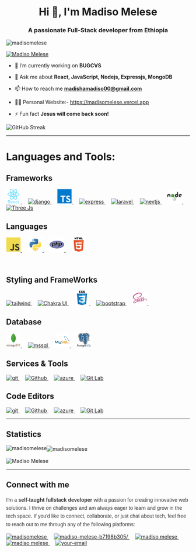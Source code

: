 <h1 align="center">Hi 👋, I'm Madiso Melese</h1>
<h3 align="center">A passionate Full-Stack developer from Ethiopia</h3>

<p align="left">
  <img src="https://komarev.com/ghpvc/?username=madisomelese&label=Profile%20views&color=0e75b6&style=flat" alt="madisomelese" /> 
</p>

<p align="left"> 
  <a href="https://github.com/ryo-ma/github-profile-trophy">
    <img src="https://github-profile-trophy.vercel.app/?username=MadisoMelese" alt="Madiso Melese" />
  </a> 
</p>

- 🔭 I’m currently working on **BUGCVS**
- 💬 Ask me about **React, JavaScript, Nodejs, Expressjs, MongoDB**

- 📫 How to reach me **madishamadiso00@gmail.com**
- 👨‍💻 Personal Website:- https://madisomelese.vercel.app

- ⚡ Fun fact **Jesus will come back soon!**


![GitHub Streak](https://github-readme-streak-stats.herokuapp.com/?user=MadisoMelese&theme=default)
<hr />
<h1 align="left">Languages and Tools:</h1>

<h2> Frameworks </h2>
<p align="left" display="flex" flex-direction="column">
    <a href="https://reactjs.org/" target="_blank" rel="noreferrer"> 
      <img src="https://raw.githubusercontent.com/devicons/devicon/master/icons/react/react-original-wordmark.svg" alt="react" width="40" height="40"/> 
    </a>&nbsp; &nbsp; 
    <a href="https://www.djangoproject.com/" target="_blank" rel="noreferrer"> 
      <img src="https://cdn.worldvectorlogo.com/logos/django.svg" alt="django" width="40" height="40"/> 
    </a>&nbsp; &nbsp; 
    <a href="https://www.typescriptlang.org/" target="_blank" rel="noreferrer">
      <img src="https://raw.githubusercontent.com/devicons/devicon/master/icons/typescript/typescript-original.svg" alt="typescript" width="40" height="40"/> 
    </a> &nbsp; &nbsp; 
    <a href="https://expressjs.com" target="_blank" rel="noreferrer">    
      <img src="https://th.bing.com/th/id/R.08b7f631b8ae989e2b8d1bda66d3168a?rik=L5%2ftOazF7nQGAQ&riu=http%3a%2f%2fcharantechnologies.com%2fimages%2fcourses%2fexpressjs.png&ehk=i%2bBGgc8QBhKzJkExK4gz1xcOGHo5MLtoyzEllxuUiAc%3d&risl=&pid=ImgRaw&r=0" alt="express" width="40" height="40" />
    </a>&nbsp; &nbsp; 
    <a href="https://laravel.com/" target="_blank" rel="noreferrer"> 
      <img src="https://th.bing.com/th/id/OIP.s7ZEqkmVrugV-4MdcVxMaAHaHa?w=201&h=200&c=7&r=0&o=5&pid=1.7" alt="laravel" width="40" height="40"/> 
    </a> &nbsp; &nbsp;
    <a href="https://nextjs.org/" target="_blank" rel="noreferrer"> 
      <img src="https://i.pinimg.com/736x/4a/2b/e7/4a2be73b1e2efb44355436c40bf496dd.jpg" alt="nextjs" width="40" height="40"/> 
    </a> &nbsp; &nbsp; 
    <a href="https://nodejs.org" target="_blank" rel="noreferrer"> 
      <img src="https://raw.githubusercontent.com/devicons/devicon/master/icons/nodejs/nodejs-original-wordmark.svg" alt="nodejs" width="40" height="40"/> 
    </a> &nbsp; &nbsp; 
    <a href="https://nodejs.org" target="_blank" rel="noreferrer"> 
      <img src="https://th.bing.com/th?id=OIP.6s_Dkfeldg35ySmAp0tPkQHaDv&w=349&h=176&c=8&rs=1&qlt=90&o=6&pid=3.1&rm=2" alt="Three Js" width="40" height="40"/> 
    </a> 
</p>





<h2> Languages </h2>
<p align="left">
  <a href="https://developer.mozilla.org/en-US/docs/Web/JavaScript" target="_blank" rel="noreferrer"> 
      <img src="https://raw.githubusercontent.com/devicons/devicon/master/icons/javascript/javascript-original.svg" alt="javascript" width="40" height="40"/> 
  </a> &nbsp; &nbsp; 
  <a href="https://www.python.org" target="_blank" rel="noreferrer"> 
    <img src="https://raw.githubusercontent.com/devicons/devicon/master/icons/python/python-original.svg" alt="python" width="40" height="40"/> 
  </a>&nbsp; &nbsp; 
  <a href="https://www.php.net" target="_blank" rel="noreferrer"> 
    <img src="https://raw.githubusercontent.com/devicons/devicon/master/icons/php/php-original.svg" alt="php" width="40" height="40"/>
  </a> &nbsp; &nbsp; 
  <a href="https://www.w3.org/html/" target="_blank" rel="noreferrer"> 
    <img src="https://raw.githubusercontent.com/devicons/devicon/master/icons/html5/html5-original-wordmark.svg" alt="html5" width="40" height="40"/> 
  </a> 
</p>
<br />





<h2> Styling and FrameWorks </h2>
<p align="left">
  <a href="https://tailwindcss.com/" target="_blank" rel="noreferrer"> 
    <img src="https://www.vectorlogo.zone/logos/tailwindcss/tailwindcss-icon.svg" alt="tailwind" width="40" height="40"/> 
  </a>&nbsp; &nbsp; 
  <a href="https://tailwindcss.com/" target="_blank" rel="noreferrer"> 
    <img src="https://th.bing.com/th?q=Chakra+UI+React+Icon.png&w=120&h=120&c=1&rs=1&qlt=90&cb=1&pid=InlineBlock&mkt=en-WW&cc=ET&setlang=en&adlt=moderate&t=1&mw=247" alt="Chakra UI" width="40" height="40"/> 
  </a>&nbsp; &nbsp; 
    <a href="https://www.w3schools.com/css/" target="_blank" rel="noreferrer"> 
    <img src="https://raw.githubusercontent.com/devicons/devicon/master/icons/css3/css3-original-wordmark.svg" alt="css3" width="40" height="40"/> 
  </a> &nbsp; &nbsp;
  <a href="https://getbootstrap.com/" target="_blank" rel="noreferrer">
    <img src="https://th.bing.com/th/id/OIF.VcbMrPyNukuGJCGUgi5t2w?w=216&h=180&c=7&r=0&o=5&pid=1.7" alt="bootstrap" width="40" height="40" />
  </a>&nbsp; &nbsp; 

<a href="https://sass-lang.com/" target="_blank" rel="noreferrer">
    <img src="https://raw.githubusercontent.com/devicons/devicon/master/icons/sass/sass-original.svg" alt="sass" width="40" height="40" />
</a>&nbsp; &nbsp;  
</p>




<h2>Database</h2>
<p> 
  <a href="https://www.mongodb.com/" target="_blank" rel="noreferrer"> 
    <img src="https://raw.githubusercontent.com/devicons/devicon/master/icons/mongodb/mongodb-original-wordmark.svg" alt="mongodb" width="40" height="40"/> 
  </a> &nbsp; &nbsp; 
  <a href="https://www.microsoft.com/en-us/sql-server" target="_blank" rel="noreferrer"> 
    <img src="https://www.svgrepo.com/show/303229/microsoft-sql-server-logo.svg" alt="mssql" width="40" height="40"/> 
  </a>&nbsp; &nbsp; 
  <a href="https://www.mysql.com/" target="_blank" rel="noreferrer"> 
    <img src="https://raw.githubusercontent.com/devicons/devicon/master/icons/mysql/mysql-original-wordmark.svg" alt="mysql" width="40" height="40"/> 
  </a> &nbsp; &nbsp; 

  <a href="https://www.postgresql.org" target="_blank" rel="noreferrer">
    <img src="https://raw.githubusercontent.com/devicons/devicon/master/icons/postgresql/postgresql-original-wordmark.svg" alt="postgresql" width="40" height="40"/> 
  </a>
</p>


<h2>Services & Tools</h2>
<p>
  <a href="https://git-scm.com/" target="_blank" rel="noreferrer"> 
    <img src="https://www.vectorlogo.zone/logos/git-scm/git-scm-icon.svg" alt="git" width="40" height="40"/> 
  </a> &nbsp; &nbsp; 
  <a href="https://git-scm.com/" target="_blank" rel="noreferrer"> 
    <img src="https://i.pinimg.com/originals/ac/b3/51/acb3513e5a2664ba59bec11222863a40.jpg" alt="Github" width="40" height="40"/> 
  </a> &nbsp; &nbsp; 
  <a href="https://azure.microsoft.com/en-in/" target="_blank" rel="noreferrer"> 
    <img src="https://www.vectorlogo.zone/logos/microsoft_azure/microsoft_azure-icon.svg" alt="azure" width="40" height="40"/> 
  </a> &nbsp; &nbsp; 
  <a href="https://azure.microsoft.com/en-in/" target="_blank" rel="noreferrer"> 
    <img src="https://gitlab.platformq.com/assets/twitter_card-570ddb06edf56a2312253c5872489847a0f385112ddbcd71ccfa1570febab5d2.jpg" alt="Git Lab" width="40" height="40"/> 
  </a> 

</p>


<h2>Code Editors</h2>
<p>
  <a href="https://git-scm.com/" target="_blank" rel="noreferrer"> 
    <img src="https://th.bing.com/th/id/R.3919e5b2f737f142a45921320e666382?rik=mkXBaXp%2bAMCTcw&pid=ImgRaw&r=0" alt="git" width="40" height="40"/> 
  </a> &nbsp; &nbsp; 
  <a href="https://git-scm.com/" target="_blank" rel="noreferrer"> 
    <img src="https://cdns.iconmonstr.com/wp-content/releases/preview/7.3.0/240/iconmonstr-terminal-filled.png" alt="Github" width="40" height="40"/> 
  </a> &nbsp; &nbsp; 
  <a href="https://azure.microsoft.com/en-in/" target="_blank" rel="noreferrer"> 
    <img src="https://th.bing.com/th/id/OIP.E8NtPu3aiA3ITkN0IpvjqQHaHa?rs=1&pid=ImgDetMain" alt="azure" width="40" height="40"/> 
  </a> &nbsp; &nbsp; 
  <a href="https://azure.microsoft.com/en-in/" target="_blank" rel="noreferrer"> 
    <img src="https://th.bing.com/th/id/OIP.3zJxq7FYNoZIKkqCy7IWyQHaHw?rs=1&pid=ImgDetMain" alt="Git Lab" width="40" height="40"/> 
  </a> 

</p>

<hr />


<h2>Statistics</h2>
<p>
  <img align="left" src="https://github-readme-stats.vercel.app/api/top-langs?username=madisomelese&show_icons=true&locale=en&layout=compact" alt="madisomelese" />
</p>


<p>
  <img align="center" src="https://github-readme-stats.vercel.app/api?username=madisomelese&show_icons=true&locale=en" alt="madisomelese" />
</p>

<p>
  <img align="center" src="https://github-readme-streak-stats.herokuapp.com/?user=MadisoMelese" alt="Madiso Melese" />
</p>
<hr />

<h2 align="left">Connect with me</h2>
<p style="font-family: Arial, sans-serif; line-height: 1.6; color: #333;">
  I'm a <strong>self-taught fullstack developer</strong> with a passion for creating innovative web solutions. I thrive on challenges and am always eager to learn and grow in the tech space. If you'd like to connect, collaborate, or just chat about tech, feel free to reach out to me through any of the following platforms:
</p>
<p align="left">
  <a href="https://twitter.com/madisomelese" target="_blank">
    <img src="https://raw.githubusercontent.com/rahuldkjain/github-profile-readme-generator/master/src/images/icons/Social/twitter.svg" alt="madisomelese" height="30" width="40" />
  </a>&nbsp; &nbsp; 
  <a href="https://linkedin.com/in/madiso-melese-b7198b305/" target="_blank">
    <img src="https://raw.githubusercontent.com/rahuldkjain/github-profile-readme-generator/master/src/images/icons/Social/linked-in-alt.svg" alt="madiso-melese-b7198b305/" height="30" width="40" />
  </a>&nbsp; &nbsp; 
  <a href="https://fb.com/madiso melese" target="_blank">
    <img src="https://raw.githubusercontent.com/rahuldkjain/github-profile-readme-generator/master/src/images/icons/Social/facebook.svg" alt="madiso melese" height="30" width="40" />
  </a>&nbsp; &nbsp; 
  <a href="https://instagram.com/madiso melese" target="_blank">
    <img src="https://raw.githubusercontent.com/rahuldkjain/github-profile-readme-generator/master/src/images/icons/Social/instagram.svg" alt="madiso melese" height="30" width="40" />
  </a>&nbsp; &nbsp; 
  <a href="mailto:madishamadiso00@gmail.com" target="_blank">
    <img src="https://cdn-icons-png.flaticon.com/512/732/732200.png" alt="your-email" height="30" width="40" />
</a>
</p>



